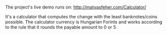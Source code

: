The project's live demo runs on: http://matyasfeher.com/Calculator/

It's a calculator that computes the change with the least banknotes/coins possible.
The calculator currency is Hungarian Forints and works according to the rule that it rounds the payable amount to 0 or 5
